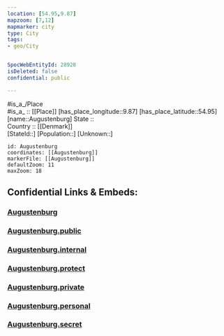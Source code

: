 ```yaml
---
location: [54.95,9.87] 
mapzoom: [7,12] 
mapmarker: city 
type: City
tags:
- geo/City


SpocWebEntityId: 28928
isDeleted: false
confidential: public

---
```

#is_a_/Place  
#is_a_ :: [[Place]] 
[has_place_longitude::9.87] 
[has_place_latitude::54.95] 
[name::Augustenburg] 
State ::  
Country :: [[Denmark]]  
[StateId::] 
[Population::] 
[Unknown::] 


```leaflet
id: Augustenburg
coordinates: [[Augustenburg]] 
markerFile: [[Augustenburg]] 
defaultZoom: 11 
maxZoom: 18
```


## Confidential Links & Embeds: 

### [Augustenburg](/_Standards/Earth/Continent/Europe/Europe~North/Denmark/Regions~Denmark/Syddanmark/City/Augustenburg.md) 

### [Augustenburg.public](/_public/Earth/Continent/Europe/Europe~North/Denmark/Regions~Denmark/Syddanmark/City/Augustenburg.public.md) 

### [Augustenburg.internal](/_internal/Earth/Continent/Europe/Europe~North/Denmark/Regions~Denmark/Syddanmark/City/Augustenburg.internal.md) 

### [Augustenburg.protect](/_protect/Earth/Continent/Europe/Europe~North/Denmark/Regions~Denmark/Syddanmark/City/Augustenburg.protect.md) 

### [Augustenburg.private](/_private/Earth/Continent/Europe/Europe~North/Denmark/Regions~Denmark/Syddanmark/City/Augustenburg.private.md) 

### [Augustenburg.personal](/_personal/Earth/Continent/Europe/Europe~North/Denmark/Regions~Denmark/Syddanmark/City/Augustenburg.personal.md) 

### [Augustenburg.secret](/_secret/Earth/Continent/Europe/Europe~North/Denmark/Regions~Denmark/Syddanmark/City/Augustenburg.secret.md)


